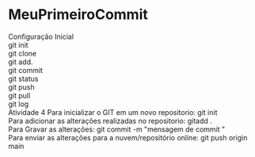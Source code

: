 # MeuPrimeiroCommit
Configuração Inicial\
git init\
git clone\
git add.\
git commit\
git status\
git push \
git pull\
git log\
Atividade 4
Para inicializar o GIT em um novo repositorio: git init\
Para adicionar as alterações realizadas no repositorio: gitadd .\
Para Gravar as alterações:  git commit -m "mensagem de commit "\
Para enviar as alterações para a nuvem/repositório online: git push origin main
